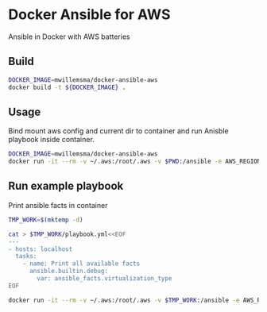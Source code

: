 # Docker Ansible for AWS

Ansible in Docker with AWS batteries

## Build

```sh
DOCKER_IMAGE=mwillemsma/docker-ansible-aws
docker build -t ${DOCKER_IMAGE} .
```

## Usage

Bind mount aws config and current dir to container and run Anisble playbook inside container.

```sh
DOCKER_IMAGE=mwillemsma/docker-ansible-aws
docker run -it --rm -v ~/.aws:/root/.aws -v $PWD:/ansible -e AWS_REGION=us-east-1 mwillemsma/docker-ansible-aws ansible-playbook -v ami-cleanup.yml
```


## Run example playbook

Print ansible facts in container

```sh
TMP_WORK=$(mktemp -d)

cat > $TMP_WORK/playbook.yml<<EOF
---
- hosts: localhost
  tasks:
    - name: Print all available facts
      ansible.builtin.debug:
        var: ansible_facts.virtualization_type
EOF

docker run -it --rm -v ~/.aws:/root/.aws -v $TMP_WORK:/ansible -e AWS_REGION=us-east-1 mwillemsma/docker-ansible-aws:latest ansible-playbook -v playbook.yml

```
